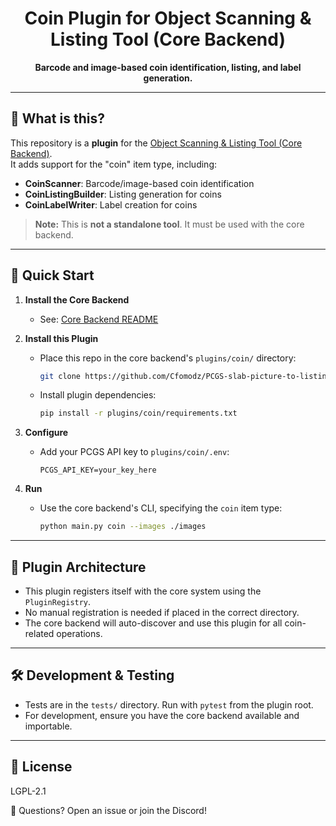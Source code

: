 <div align="center">

# Coin Plugin for Object Scanning & Listing Tool (Core Backend)

**Barcode and image-based coin identification, listing, and label generation.**

</div>

---

## 🧩 What is this?

This repository is a **plugin** for the [Object Scanning & Listing Tool (Core Backend)](https://github.com/Cfomodz/Object-Scanning-Listing-Tool-Core-Backend-).  
It adds support for the "coin" item type, including:

- **CoinScanner**: Barcode/image-based coin identification
- **CoinListingBuilder**: Listing generation for coins
- **CoinLabelWriter**: Label creation for coins

> **Note:** This is **not a standalone tool**. It must be used with the core backend.

---

## 🚀 Quick Start

1. **Install the Core Backend**
   - See: [Core Backend README](https://github.com/Cfomodz/Object-Scanning-Listing-Tool-Core-Backend-)

2. **Install this Plugin**
   - Place this repo in the core backend's `plugins/coin/` directory:
     ```bash
     git clone https://github.com/Cfomodz/PCGS-slab-picture-to-listing-tool-plugin-coin plugins/coin
     ```
   - Install plugin dependencies:
     ```bash
     pip install -r plugins/coin/requirements.txt
     ```

3. **Configure**
   - Add your PCGS API key to `plugins/coin/.env`:
     ```env
     PCGS_API_KEY=your_key_here
     ```

4. **Run**
   - Use the core backend's CLI, specifying the `coin` item type:
     ```bash
     python main.py coin --images ./images
     ```

---

## 🧩 Plugin Architecture

- This plugin registers itself with the core system using the `PluginRegistry`.
- No manual registration is needed if placed in the correct directory.
- The core backend will auto-discover and use this plugin for all coin-related operations.

---

## 🛠️ Development & Testing

- Tests are in the `tests/` directory. Run with `pytest` from the plugin root.
- For development, ensure you have the core backend available and importable.

---

## 📜 License

LGPL-2.1

💌 Questions? Open an issue or join the Discord!
